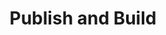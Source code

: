 ---
layout: default
title: Publish and Build
parent: Contribution
nav_order: 5
has_children: false
---